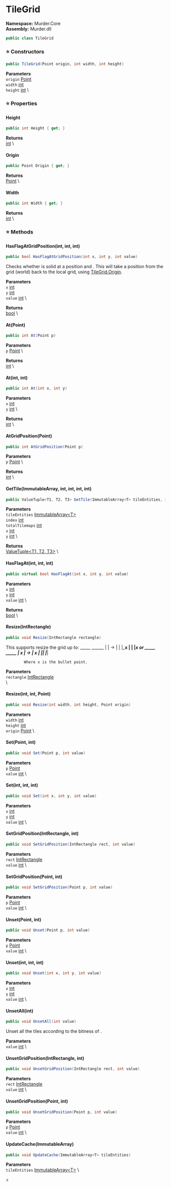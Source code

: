 # TileGrid

**Namespace:** Murder.Core \
**Assembly:** Murder.dll

```csharp
public class TileGrid
```

### ⭐ Constructors
```csharp
public TileGrid(Point origin, int width, int height)
```

**Parameters** \
`origin` [Point](../../Murder/Core/Geometry/Point.html) \
`width` [int](https://learn.microsoft.com/en-us/dotnet/api/System.Int32?view=net-7.0) \
`height` [int](https://learn.microsoft.com/en-us/dotnet/api/System.Int32?view=net-7.0) \

### ⭐ Properties
#### Height
```csharp
public int Height { get; }
```

**Returns** \
[int](https://learn.microsoft.com/en-us/dotnet/api/System.Int32?view=net-7.0) \
#### Origin
```csharp
public Point Origin { get; }
```

**Returns** \
[Point](../../Murder/Core/Geometry/Point.html) \
#### Width
```csharp
public int Width { get; }
```

**Returns** \
[int](https://learn.microsoft.com/en-us/dotnet/api/System.Int32?view=net-7.0) \
### ⭐ Methods
#### HasFlagAtGridPosition(int, int, int)
```csharp
public bool HasFlagAtGridPosition(int x, int y, int value)
```

Checks whether is solid at a position <paramref name="x" /> and <paramref name="y" />.
            This will take a position from the grid (world) back to the local grid, using [TileGrid.Origin](../../Murder/Core/TileGrid.html#origin).

**Parameters** \
`x` [int](https://learn.microsoft.com/en-us/dotnet/api/System.Int32?view=net-7.0) \
`y` [int](https://learn.microsoft.com/en-us/dotnet/api/System.Int32?view=net-7.0) \
`value` [int](https://learn.microsoft.com/en-us/dotnet/api/System.Int32?view=net-7.0) \

**Returns** \
[bool](https://learn.microsoft.com/en-us/dotnet/api/System.Boolean?view=net-7.0) \

#### At(Point)
```csharp
public int At(Point p)
```

**Parameters** \
`p` [Point](../../Murder/Core/Geometry/Point.html) \

**Returns** \
[int](https://learn.microsoft.com/en-us/dotnet/api/System.Int32?view=net-7.0) \

#### At(int, int)
```csharp
public int At(int x, int y)
```

**Parameters** \
`x` [int](https://learn.microsoft.com/en-us/dotnet/api/System.Int32?view=net-7.0) \
`y` [int](https://learn.microsoft.com/en-us/dotnet/api/System.Int32?view=net-7.0) \

**Returns** \
[int](https://learn.microsoft.com/en-us/dotnet/api/System.Int32?view=net-7.0) \

#### AtGridPosition(Point)
```csharp
public int AtGridPosition(Point p)
```

**Parameters** \
`p` [Point](../../Murder/Core/Geometry/Point.html) \

**Returns** \
[int](https://learn.microsoft.com/en-us/dotnet/api/System.Int32?view=net-7.0) \

#### GetTile(ImmutableArray<T>, int, int, int, int)
```csharp
public ValueTuple<T1, T2, T3> GetTile(ImmutableArray<T> tileEntities, int index, int totalTilemaps, int x, int y)
```

**Parameters** \
`tileEntities` [ImmutableArray\<T\>](https://learn.microsoft.com/en-us/dotnet/api/System.Collections.Immutable.ImmutableArray-1?view=net-7.0) \
`index` [int](https://learn.microsoft.com/en-us/dotnet/api/System.Int32?view=net-7.0) \
`totalTilemaps` [int](https://learn.microsoft.com/en-us/dotnet/api/System.Int32?view=net-7.0) \
`x` [int](https://learn.microsoft.com/en-us/dotnet/api/System.Int32?view=net-7.0) \
`y` [int](https://learn.microsoft.com/en-us/dotnet/api/System.Int32?view=net-7.0) \

**Returns** \
[ValueTuple\<T1, T2, T3\>](https://learn.microsoft.com/en-us/dotnet/api/System.ValueTuple-3?view=net-7.0) \

#### HasFlagAt(int, int, int)
```csharp
public virtual bool HasFlagAt(int x, int y, int value)
```

**Parameters** \
`x` [int](https://learn.microsoft.com/en-us/dotnet/api/System.Int32?view=net-7.0) \
`y` [int](https://learn.microsoft.com/en-us/dotnet/api/System.Int32?view=net-7.0) \
`value` [int](https://learn.microsoft.com/en-us/dotnet/api/System.Int32?view=net-7.0) \

**Returns** \
[bool](https://learn.microsoft.com/en-us/dotnet/api/System.Boolean?view=net-7.0) \

#### Resize(IntRectangle)
```csharp
public void Resize(IntRectangle rectangle)
```

This supports resize the grid up to:
              _____      ______
             |     | -&gt; |      |
             |_____x    |      |
                        |______x
            or
              _____      _____
             |  x  | -&gt; |  x  |
             |_____|    |_____|
            
            Where x is the bullet point.

**Parameters** \
`rectangle` [IntRectangle](../../Murder/Core/Geometry/IntRectangle.html) \
\

#### Resize(int, int, Point)
```csharp
public void Resize(int width, int height, Point origin)
```

**Parameters** \
`width` [int](https://learn.microsoft.com/en-us/dotnet/api/System.Int32?view=net-7.0) \
`height` [int](https://learn.microsoft.com/en-us/dotnet/api/System.Int32?view=net-7.0) \
`origin` [Point](../../Murder/Core/Geometry/Point.html) \

#### Set(Point, int)
```csharp
public void Set(Point p, int value)
```

**Parameters** \
`p` [Point](../../Murder/Core/Geometry/Point.html) \
`value` [int](https://learn.microsoft.com/en-us/dotnet/api/System.Int32?view=net-7.0) \

#### Set(int, int, int)
```csharp
public void Set(int x, int y, int value)
```

**Parameters** \
`x` [int](https://learn.microsoft.com/en-us/dotnet/api/System.Int32?view=net-7.0) \
`y` [int](https://learn.microsoft.com/en-us/dotnet/api/System.Int32?view=net-7.0) \
`value` [int](https://learn.microsoft.com/en-us/dotnet/api/System.Int32?view=net-7.0) \

#### SetGridPosition(IntRectangle, int)
```csharp
public void SetGridPosition(IntRectangle rect, int value)
```

**Parameters** \
`rect` [IntRectangle](../../Murder/Core/Geometry/IntRectangle.html) \
`value` [int](https://learn.microsoft.com/en-us/dotnet/api/System.Int32?view=net-7.0) \

#### SetGridPosition(Point, int)
```csharp
public void SetGridPosition(Point p, int value)
```

**Parameters** \
`p` [Point](../../Murder/Core/Geometry/Point.html) \
`value` [int](https://learn.microsoft.com/en-us/dotnet/api/System.Int32?view=net-7.0) \

#### Unset(Point, int)
```csharp
public void Unset(Point p, int value)
```

**Parameters** \
`p` [Point](../../Murder/Core/Geometry/Point.html) \
`value` [int](https://learn.microsoft.com/en-us/dotnet/api/System.Int32?view=net-7.0) \

#### Unset(int, int, int)
```csharp
public void Unset(int x, int y, int value)
```

**Parameters** \
`x` [int](https://learn.microsoft.com/en-us/dotnet/api/System.Int32?view=net-7.0) \
`y` [int](https://learn.microsoft.com/en-us/dotnet/api/System.Int32?view=net-7.0) \
`value` [int](https://learn.microsoft.com/en-us/dotnet/api/System.Int32?view=net-7.0) \

#### UnsetAll(int)
```csharp
public void UnsetAll(int value)
```

Unset all the tiles according to the bitness of <paramref name="value" />.

**Parameters** \
`value` [int](https://learn.microsoft.com/en-us/dotnet/api/System.Int32?view=net-7.0) \

#### UnsetGridPosition(IntRectangle, int)
```csharp
public void UnsetGridPosition(IntRectangle rect, int value)
```

**Parameters** \
`rect` [IntRectangle](../../Murder/Core/Geometry/IntRectangle.html) \
`value` [int](https://learn.microsoft.com/en-us/dotnet/api/System.Int32?view=net-7.0) \

#### UnsetGridPosition(Point, int)
```csharp
public void UnsetGridPosition(Point p, int value)
```

**Parameters** \
`p` [Point](../../Murder/Core/Geometry/Point.html) \
`value` [int](https://learn.microsoft.com/en-us/dotnet/api/System.Int32?view=net-7.0) \

#### UpdateCache(ImmutableArray<T>)
```csharp
public void UpdateCache(ImmutableArray<T> tileEntities)
```

**Parameters** \
`tileEntities` [ImmutableArray\<T\>](https://learn.microsoft.com/en-us/dotnet/api/System.Collections.Immutable.ImmutableArray-1?view=net-7.0) \



⚡